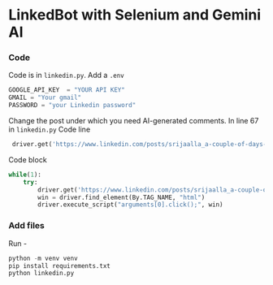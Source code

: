 # LinkedBot with Selenium and Gemini AI
### Code
Code is in `linkedin.py`.
Add a `.env`
```python
GOOGLE_API_KEY  = "YOUR API KEY"
GMAIL = "Your gmail"
PASSWORD = "your Linkedin password"
```
Change the post under which you need AI-generated comments. In line 67 in `linkedin.py`
Code line
```python
 driver.get('https://www.linkedin.com/posts/srijaalla_a-couple-of-days-ago-i-went-to-the-doctor-activity-7228914698379796480-ELnQ?utm_source=share&utm_medium=member_desktop')
```
Code block
```python
while(1):
    try:
        driver.get('https://www.linkedin.com/posts/srijaalla_a-couple-of-days-ago-i-went-to-the-doctor-activity-7228914698379796480-ELnQ?utm_source=share&utm_medium=member_desktop')
        win = driver.find_element(By.TAG_NAME, "html")
        driver.execute_script("arguments[0].click();", win)
```
### Add files
Run - 
```python
python -m venv venv
pip install requirements.txt
python linkedin.py
```
